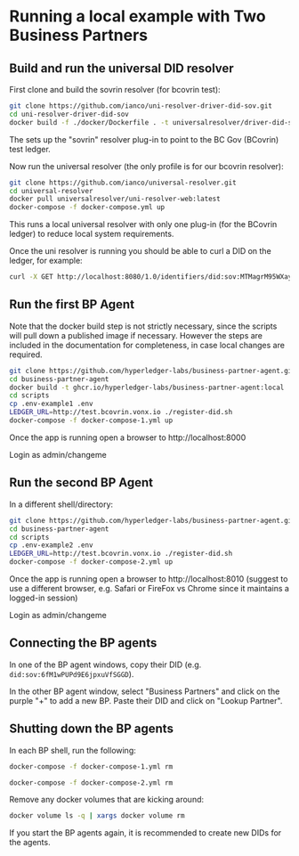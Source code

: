 # Running a local example with Two Business Partners

## Build and run the universal DID resolver

First clone and build the sovrin resolver (for bcovrin test):

```bash
git clone https://github.com/ianco/uni-resolver-driver-did-sov.git
cd uni-resolver-driver-did-sov
docker build -f ./docker/Dockerfile . -t universalresolver/driver-did-sov
```

The sets up the "sovrin" resolver plug-in to point to the BC Gov (BCovrin) test ledger.

Now run the universal resolver (the only profile is for our bcovrin resolver):

```bash
git clone https://github.com/ianco/universal-resolver.git
cd universal-resolver
docker pull universalresolver/uni-resolver-web:latest
docker-compose -f docker-compose.yml up
```

This runs a local universal resolver with only one plug-in (for the BCovrin ledger) to reduce local system requirements.

Once the uni resolver is running you should be able to curl a DID on the ledger, for example:

```bash
curl -X GET http://localhost:8080/1.0/identifiers/did:sov:MTMagrM95WXayAHfwTNY17
```

## Run the first BP Agent

Note that the docker build step is not strictly necessary, since the scripts will pull down a published image if necessary.  However the steps are included in the documentation for completeness, in case local changes are required.

```bash
git clone https://github.com/hyperledger-labs/business-partner-agent.git
cd business-partner-agent
docker build -t ghcr.io/hyperledger-labs/business-partner-agent:local .
cd scripts
cp .env-example1 .env
LEDGER_URL=http://test.bcovrin.vonx.io ./register-did.sh
docker-compose -f docker-compose-1.yml up
```

Once the app is running open a browser to http://localhost:8000

Login as admin/changeme

## Run the second BP Agent

In a different shell/directory:

```bash
git clone https://github.com/hyperledger-labs/business-partner-agent.git
cd business-partner-agent
cd scripts
cp .env-example2 .env
LEDGER_URL=http://test.bcovrin.vonx.io ./register-did.sh
docker-compose -f docker-compose-2.yml up
```

Once the app is running open a browser to http://localhost:8010 (suggest to use a different browser, e.g. Safari or FireFox vs Chrome since it maintains a logged-in session)

Login as admin/changeme

## Connecting the BP agents

In one of the BP agent windows, copy their DID (e.g. `did:sov:6fM1wPUPd9E6jpxuVfSGGD`).

In the other BP agent window, select "Business Partners" and click on the purple "+" to add a new BP.  Paste their DID and click on "Lookup Partner".

## Shutting down the BP agents

In each BP shell, run the following:

```bash
docker-compose -f docker-compose-1.yml rm
```

```bash
docker-compose -f docker-compose-2.yml rm
```

Remove any docker volumes that are kicking around:

```bash
docker volume ls -q | xargs docker volume rm
```

If you start the BP agents again, it is recommended to create new DIDs for the agents.
